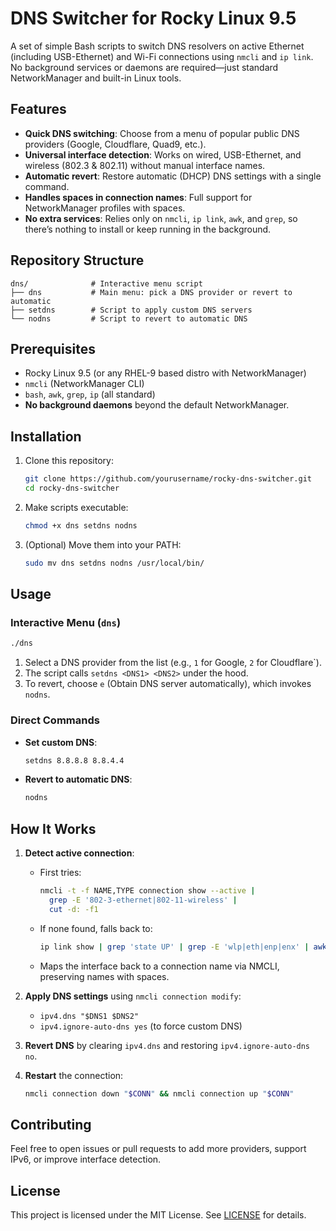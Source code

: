 # DNS Switcher for Rocky Linux 9.5

A set of simple Bash scripts to switch DNS resolvers on active Ethernet (including USB-Ethernet) and Wi-Fi connections using `nmcli` and `ip link`. No background services or daemons are required—just standard NetworkManager and built-in Linux tools.

## Features

- **Quick DNS switching**: Choose from a menu of popular public DNS providers (Google, Cloudflare, Quad9, etc.).
- **Universal interface detection**: Works on wired, USB-Ethernet, and wireless (802.3 & 802.11) without manual interface names.
- **Automatic revert**: Restore automatic (DHCP) DNS settings with a single command.
- **Handles spaces in connection names**: Full support for NetworkManager profiles with spaces.
- **No extra services**: Relies only on `nmcli`, `ip link`, `awk`, and `grep`, so there’s nothing to install or keep running in the background.

## Repository Structure

```text
dns/              # Interactive menu script
├── dns           # Main menu: pick a DNS provider or revert to automatic
├── setdns        # Script to apply custom DNS servers
└── nodns         # Script to revert to automatic DNS
```

## Prerequisites

- Rocky Linux 9.5 (or any RHEL-9 based distro with NetworkManager)
- `nmcli` (NetworkManager CLI)
- `bash`, `awk`, `grep`, `ip` (all standard)
- **No background daemons** beyond the default NetworkManager.

## Installation

1. Clone this repository:

   ```bash
   git clone https://github.com/yourusername/rocky-dns-switcher.git
   cd rocky-dns-switcher
   ```

2. Make scripts executable:

   ```bash
   chmod +x dns setdns nodns
   ```

3. (Optional) Move them into your PATH:

   ```bash
   sudo mv dns setdns nodns /usr/local/bin/
   ```

## Usage

### Interactive Menu (`dns`)

```bash
./dns
```

1. Select a DNS provider from the list (e.g., `1` for Google, `2` for Cloudflare`).  
2. The script calls `setdns <DNS1> <DNS2>` under the hood.  
3. To revert, choose `e` (Obtain DNS server automatically), which invokes `nodns`.

### Direct Commands

- **Set custom DNS**:

  ```bash
  setdns 8.8.8.8 8.8.4.4
  ```

- **Revert to automatic DNS**:

  ```bash
  nodns
  ```

## How It Works

1. **Detect active connection**:
   - First tries:
     ```bash
     nmcli -t -f NAME,TYPE connection show --active |
       grep -E '802-3-ethernet|802-11-wireless' |
       cut -d: -f1
     ```
   - If none found, falls back to:
     ```bash
     ip link show | grep 'state UP' | grep -E 'wlp|eth|enp|enx' | awk '{print $2}'
     ```
   - Maps the interface back to a connection name via NMCLI, preserving names with spaces.

2. **Apply DNS settings** using `nmcli connection modify`:
   - `ipv4.dns "$DNS1 $DNS2"`
   - `ipv4.ignore-auto-dns yes` (to force custom DNS)

3. **Revert DNS** by clearing `ipv4.dns` and restoring `ipv4.ignore-auto-dns no`.

4. **Restart** the connection:
   ```bash
   nmcli connection down "$CONN" && nmcli connection up "$CONN"
   ```

## Contributing

Feel free to open issues or pull requests to add more providers, support IPv6, or improve interface detection.

## License

This project is licensed under the MIT License. See [LICENSE](LICENSE) for details.
